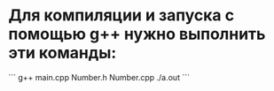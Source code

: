 <h1>Для компиляции и запуска с помощью g++ нужно выполнить эти команды:</h1>
```
g++ main.cpp Number.h Number.cpp
./a.out
```
